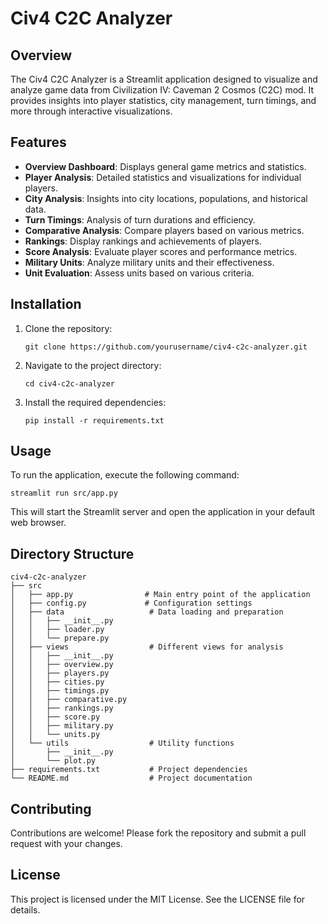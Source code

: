 # Civ4 C2C Analyzer

## Overview
The Civ4 C2C Analyzer is a Streamlit application designed to visualize and analyze game data from Civilization IV: Caveman 2 Cosmos (C2C) mod. It provides insights into player statistics, city management, turn timings, and more through interactive visualizations.

## Features
- **Overview Dashboard**: Displays general game metrics and statistics.
- **Player Analysis**: Detailed statistics and visualizations for individual players.
- **City Analysis**: Insights into city locations, populations, and historical data.
- **Turn Timings**: Analysis of turn durations and efficiency.
- **Comparative Analysis**: Compare players based on various metrics.
- **Rankings**: Display rankings and achievements of players.
- **Score Analysis**: Evaluate player scores and performance metrics.
- **Military Units**: Analyze military units and their effectiveness.
- **Unit Evaluation**: Assess units based on various criteria.

## Installation
1. Clone the repository:
   ```
   git clone https://github.com/yourusername/civ4-c2c-analyzer.git
   ```
2. Navigate to the project directory:
   ```
   cd civ4-c2c-analyzer
   ```
3. Install the required dependencies:
   ```
   pip install -r requirements.txt
   ```

## Usage
To run the application, execute the following command:
```
streamlit run src/app.py
```
This will start the Streamlit server and open the application in your default web browser.

## Directory Structure
```
civ4-c2c-analyzer
├── src
│   ├── app.py                # Main entry point of the application
│   ├── config.py             # Configuration settings
│   ├── data                   # Data loading and preparation
│   │   ├── __init__.py
│   │   ├── loader.py
│   │   └── prepare.py
│   ├── views                  # Different views for analysis
│   │   ├── __init__.py
│   │   ├── overview.py
│   │   ├── players.py
│   │   ├── cities.py
│   │   ├── timings.py
│   │   ├── comparative.py
│   │   ├── rankings.py
│   │   ├── score.py
│   │   ├── military.py
│   │   └── units.py
│   └── utils                  # Utility functions
│       ├── __init__.py
│       └── plot.py
├── requirements.txt           # Project dependencies
└── README.md                  # Project documentation
```

## Contributing
Contributions are welcome! Please fork the repository and submit a pull request with your changes.

## License
This project is licensed under the MIT License. See the LICENSE file for details.